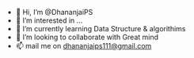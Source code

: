 - 👋 Hi, I’m @DhananjaiPS
- 👀 I’m interested in ...
- 🌱 I’m currently learning Data Structure & algorithims 
- 💞️ I’m looking to collaborate with Great mind   
- 📫 mail me on dhananjaips111@gmail.com

<!---
DhananjaiPS/DhananjaiPS is a ✨ special ✨ repository because its `README.md` (this file) appears on your GitHub profile.
You can click the Preview link to take a look at your changes.
--->
